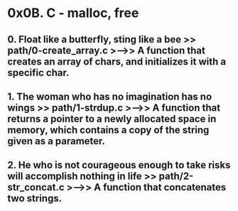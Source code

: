 # **0x0B. C - malloc, free**

## **0. Float like a butterfly, sting like a bee >> path/0-create_array.c** >-->> A function that creates an array of chars, and initializes it with a specific char.

## **1. The woman who has no imagination has no wings >> path/1-strdup.c** >-->> A function that returns a pointer to a newly allocated space in memory, which contains a copy of the string given as a parameter.

## **2. He who is not courageous enough to take risks will accomplish nothing in life >> path/2-str_concat.c** >-->> A function that concatenates two strings.
